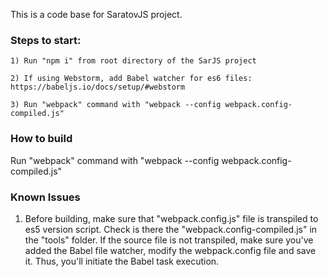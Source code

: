 This is a code base for SaratovJS project.

### Steps to start:

	1) Run "npm i" from root directory of the SarJS project

	2) If using Webstorm, add Babel watcher for es6 files: https://babeljs.io/docs/setup/#webstorm

	3) Run "webpack" command with "webpack --config webpack.config-compiled.js"

### How to build

Run "webpack" command with "webpack --config webpack.config-compiled.js"

### Known Issues

1) Before building, make sure that "webpack.config.js" file is transpiled to es5 version script.
Check is there the "webpack.config-compiled.js" in the "tools" folder. If the source file is not transpiled, make sure you've added the
Babel file watcher, modify the webpack.config file and save it. Thus, you'll initiate the Babel task execution.

